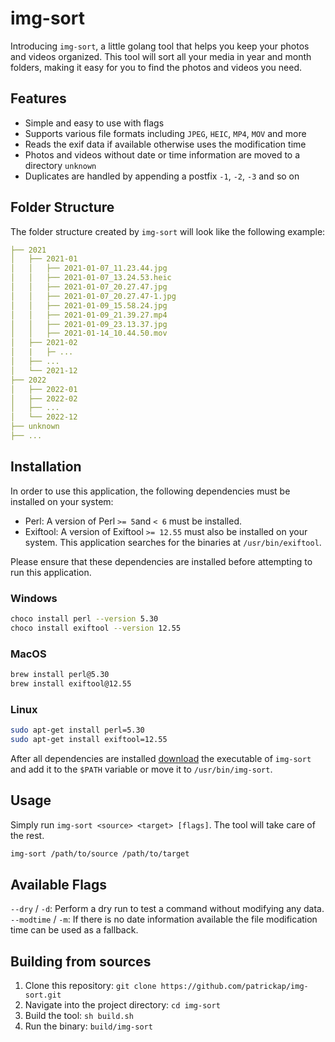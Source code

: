 # img-sort

Introducing `img-sort`, a little golang tool that helps you keep your photos and videos organized. This tool will sort all your media in year and month folders, making it easy for you to find the photos and videos you need.

## Features

- Simple and easy to use with flags
- Supports various file formats including `JPEG`, `HEIC`, `MP4`, `MOV` and more
- Reads the exif data if available otherwise uses the modification time
- Photos and videos without date or time information are moved to a directory `unknown`
- Duplicates are handled by appending a postfix `-1`, `-2`, `-3` and so on

## Folder Structure

The folder structure created by `img-sort` will look like the following example:

```yaml
├── 2021
│   ├── 2021-01
│   │   ├── 2021-01-07_11.23.44.jpg
│   │   ├── 2021-01-07_13.24.53.heic
│   │   ├── 2021-01-07_20.27.47.jpg
│   │   ├── 2021-01-07_20.27.47-1.jpg
│   │   ├── 2021-01-09_15.58.24.jpg
│   │   ├── 2021-01-09_21.39.27.mp4
│   │   ├── 2021-01-09_23.13.37.jpg
│   │   ├── 2021-01-14_10.44.50.mov
│   ├── 2021-02
│   |   ├─ ...
│   ├── ...
│   └── 2021-12
├── 2022
│   ├── 2022-01
│   ├── 2022-02
│   ├── ...
│   └── 2022-12
├── unknown
├── ...
```

## Installation

In order to use this application, the following dependencies must be installed on your system:

- Perl: A version of Perl `>= 5`and `< 6` must be installed.
- Exiftool: A version of Exiftool `>= 12.55` must also be installed on your system. This application searches for the binaries at `/usr/bin/exiftool`.

Please ensure that these dependencies are installed before attempting to run this application.

### Windows

```bash
choco install perl --version 5.30
choco install exiftool --version 12.55
```

### MacOS

```bash
brew install perl@5.30
brew install exiftool@12.55
```

### Linux

```bash
sudo apt-get install perl=5.30
sudo apt-get install exiftool=12.55
```

After all dependencies are installed [download](./build/img-sort) the executable of `img-sort` and add it to the `$PATH` variable or move it to `/usr/bin/img-sort`.

## Usage

Simply run `img-sort <source> <target> [flags]`. The tool will take care of the rest.

```bash
img-sort /path/to/source /path/to/target
```

## Available Flags

`--dry` / `-d`: Perform a dry run to test a command without modifying any data.
`--modtime` / `-m`: If there is no date information available the file modification time can be used as a fallback.

## Building from sources

1. Clone this repository: `git clone https://github.com/patrickap/img-sort.git`
2. Navigate into the project directory: `cd img-sort`
3. Build the tool: `sh build.sh`
4. Run the binary: `build/img-sort`
